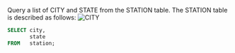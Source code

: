 Query a list of CITY and STATE from the STATION table.
The STATION table is described as follows:
![CITY](https://s3.amazonaws.com/hr-challenge-images/9336/1449345840-5f0a551030-Station.jpg)

~~~~sql
SELECT city,
       state
FROM   station; 